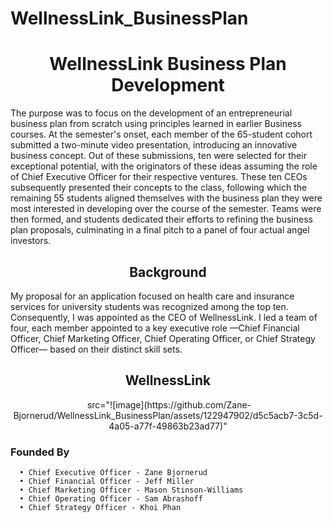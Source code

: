 # WellnessLink_BusinessPlan
 # <div align="center"> WellnessLink Business Plan Development   </div>
The purpose was to focus on the development of an entrepreneurial business plan from scratch using principles learned in earlier Business courses. At the semester's onset, each member of the 65-student cohort submitted a two-minute video presentation, introducing an innovative business concept. Out of these submissions, ten were selected for their exceptional potential, with the originators of these ideas assuming the role of Chief Executive Officer for their respective ventures. These ten CEOs subsequently presented their concepts to the class, following which the remaining 55 students aligned themselves with the business plan they were most interested in developing over the course of the semester. Teams were then formed, and students dedicated their efforts to refining the business plan proposals, culminating in a final pitch to a panel of four actual angel investors.

## <div align="center"> Background </div>
My proposal for an application focused on health care and insurance services for university students was recognized among the top ten. Consequently, I was appointed as the CEO of WellnessLink. I led a team of four, each member appointed to a key executive role —Chief Financial Officer, Chief Marketing Officer, Chief Operating Officer, or Chief Strategy Officer— based on their distinct skill sets.

## <div align="center"> WellnessLink </div>

<p align="center">
 <img> src="![image](https://github.com/Zane-Bjornerud/WellnessLink_BusinessPlan/assets/122947902/d5c5acb7-3c5d-4a05-a77f-49863b23ad77)"</img>

</p>




### Founded By
      • Chief Executive Officer - Zane Bjornerud
      • Chief Financial Officer - Jeff Miller
      • Chief Marketing Officer - Mason Stinson-Williams
      • Chief Operating Officer - Sam Abrashoff
      • Chief Strategy Officer - Khoi Phan
